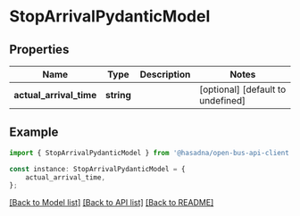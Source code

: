 # StopArrivalPydanticModel


## Properties

Name | Type | Description | Notes
------------ | ------------- | ------------- | -------------
**actual_arrival_time** | **string** |  | [optional] [default to undefined]

## Example

```typescript
import { StopArrivalPydanticModel } from '@hasadna/open-bus-api-client';

const instance: StopArrivalPydanticModel = {
    actual_arrival_time,
};
```

[[Back to Model list]](../README.md#documentation-for-models) [[Back to API list]](../README.md#documentation-for-api-endpoints) [[Back to README]](../README.md)
